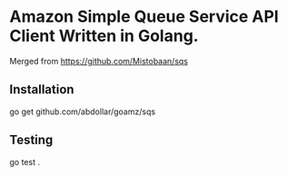 Amazon Simple Queue Service API Client Written in Golang.
=========================================================

Merged from https://github.com/Mistobaan/sqs

Installation
------------

   go get github.com/abdollar/goamz/sqs


Testing
-------

   go test .
